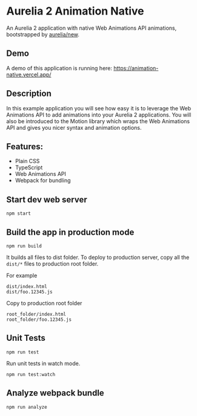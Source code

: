 # Aurelia 2 Animation Native

An Aurelia 2 application with native Web Animations API animations, bootstrapped by [aurelia/new](https://github.com/aurelia/new).

## Demo

A demo of this application is running here: https://animation-native.vercel.app/

## Description

In this example application you will see how easy it is to leverage the Web Animations API to add animations into your Aurelia 2 applications. You will also be introduced to the Motion library which wraps the Web Animations API and gives you nicer syntax and animation options.

## Features:

- Plain CSS
- TypeScript
- Web Animations API
- Webpack for bundling

## Start dev web server

    npm start

## Build the app in production mode

    npm run build

It builds all files to dist folder. To deploy to production server, copy all the `dist/*` files to production root folder.

For example
```
dist/index.html
dist/foo.12345.js
```
Copy to production root folder
```
root_folder/index.html
root_folder/foo.12345.js
```

## Unit Tests

    npm run test

Run unit tests in watch mode.

    npm run test:watch


## Analyze webpack bundle

    npm run analyze
